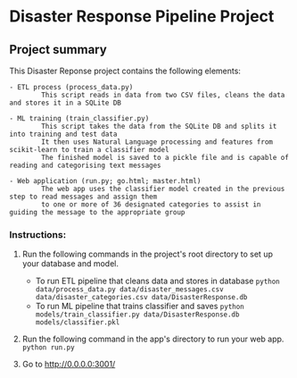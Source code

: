 # Disaster Response Pipeline Project

## Project summary
This Disaster Reponse project contains the following elements:

	- ETL process (process_data.py)
			This script reads in data from two CSV files, cleans the data and stores it in a SQLite DB

	- ML training (train_classifier.py)
			This script takes the data from the SQLite DB and splits it into training and test data
			It then uses Natural Language processing and features from scikit-learn to train a classifier model
			The finished model is saved to a pickle file and is capable of reading and categorising text messages

	- Web application (run.py; go.html; master.html)
			The web app uses the classifier model created in the previous step to read messages and assign them
			to one or more of 36 designated categories to assist in guiding the message to the appropriate group

### Instructions:
1. Run the following commands in the project's root directory to set up your database and model.

	- To run ETL pipeline that cleans data and stores in database
			`python data/process_data.py data/disaster_messages.csv data/disaster_categories.csv data/DisasterResponse.db`
	- To run ML pipeline that trains classifier and saves
			`python models/train_classifier.py data/DisasterResponse.db models/classifier.pkl`

2. Run the following command in the app's directory to run your web app.
	`python run.py`

3. Go to http://0.0.0.0:3001/
